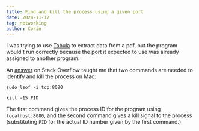 ```yaml
---
title: Find and kill the process using a given port
date: 2024-11-12
tag: networking
author: Corin
---
```


I was trying to use [Tabula](https://tabula.technology/) to extract data from a pdf, but the program would't run correctly because the port it expected to use was already assigned to another program.

An [answer](https://stackoverflow.com/questions/40118878/8080-port-already-taken-issue-when-trying-to-redeploy-project-from-spring-tool-s) on Stack Overflow taught me that two commands are needed to identify and kill the process on Mac:

```
sudo lsof -i tcp:8080

kill -15 PID
```
The first command gives the process ID for the program using `localhost:8080`, and the second command gives a kill signal to the process (substituting `PID` for the actual ID number given by the first command.)